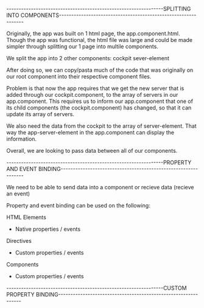 ----------------------------------------------------------------SPLITTING INTO COMPONENTS---------------------------------------------------------------

Originally, the app was built on 1 html page, the app.component.html. Though the app was functional, the html file was large and could be made simpler through splitting our 1 page into multile components.

We split the app into 2 other components:
  cockpit
  sever-element

After doing so, we can copy/pasta much of the code that was originally on our root component into their respective component files.

Problem is that now the app requires that we get the new server that is added through our cockpit.component, to the array of servers in our app.component.
This requires us to inform our app.component that one of its child components (the cockpit.component) has changed, so that it can update its array of servers.

We also need the data from the cockpit to the array of server-element. That way the app-server-element in the app.component can display the information.

Overall, we are looking to pass data between all of our components.

----------------------------------------------------------------PROPERTY AND EVENT BINDING---------------------------------------------------------------

We need to be able to send data into a component or recieve data (recieve an event)

Property and event binding can be used on the following:

HTML Elements
  - Native properties / events

Directives
  - Custom properties / events

Components
  - Custom properties / events

----------------------------------------------------------------CUSTOM PROPERTY BINDING---------------------------------------------------------------
